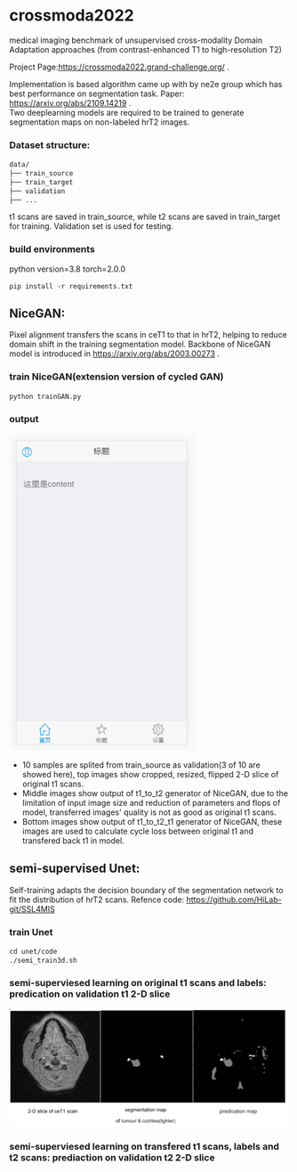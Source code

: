 # crossmoda2022
medical imaging benchmark of unsupervised cross-modality Domain Adaptation approaches (from contrast-enhanced T1 to high-resolution T2)

Project Page:https://crossmoda2022.grand-challenge.org/ .

Implementation is based algorithm came up with by ne2e group which has best performance on segmentation task. Paper: https://arxiv.org/abs/2109.14219 .  
Two deeplearning models are required to be trained to generate segmentation maps on non-labeled hrT2 images. 


### Dataset structure:
```
data/
├── train_source
├── train_target
├── validation
├── ...
```
t1 scans are saved in train_source, while t2 scans are saved in train_target for training. Validation set is used for testing.

### build environments
python version=3.8
torch=2.0.0
```
pip install -r requirements.txt
```

## NiceGAN:
Pixel alignment transfers the scans in ceT1 to that in hrT2, helping to reduce domain shift in the training segmentation model. Backbone of NiceGAN model is introduced in https://arxiv.org/abs/2003.00273 .


### train NiceGAN(extension version of cycled GAN)
```
python trainGAN.py 
```
### output
![Image text](https://raw.githubusercontent.com/hongmaju/light7Local/master/img/productShow/20170518152848.png)  
* 10 samples are splited from train_source as validation(3 of 10 are showed here), top images show cropped, resized, flipped 2-D slice of original t1 scans.   
* Middle images show output of t1_to_t2 generator of NiceGAN, due to the limitation of input image size and reduction of parameters and flops of model, transferred images' quality is not as good as original t1 scans.   
* Bottom images show output of t1_to_t2_t1 generator of NiceGAN, these images are used to calculate cycle loss between original t1 and transfered back t1 in model.   


## semi-supervised Unet:
Self-training adapts the decision boundary of the segmentation network to fit the distribution of hrT2 scans. Refence code: https://github.com/HiLab-git/SSL4MIS

### train Unet
```
cd unet/code
./semi_train3d.sh
```

### semi-superviesed learning on original t1 scans and labels: predication on validation t1 2-D slice
  
![Image text](https://github.com/YiyouSun/crossmoda2022/blob/main/results/figures/unet_t1.png)  

### semi-superviesed learning on transfered t1 scans, labels and t2 scans: prediaction on validation t2 2-D slice


